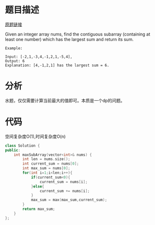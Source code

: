 # 题目描述

[原题链接](https://leetcode.com/problems/maximum-subarray/)

Given an integer array nums, find the contiguous subarray (containing at least one number) which has the largest sum and return its sum.

```
Example:

Input: [-2,1,-3,4,-1,2,1,-5,4],
Output: 6
Explanation: [4,-1,2,1] has the largest sum = 6.
```

<!--more-->

# 分析
水题，仅仅需要计算当前最大的值即可。本质是一个dp的问题。

# 代码
空间复杂度O(1),时间复杂度O(n)
```C++
class Solution {
public:
    int maxSubArray(vector<int>& nums) {
        int len = nums.size();
        int current_sum = nums[0];
        int max_sum = nums[0];
        for(int i=1;i<len;i++){
            if(current_sum<0){
                current_sum = nums[i];
            }else{
                current_sum += nums[i];
            }
            max_sum = max(max_sum,current_sum);
        }
        return max_sum;
    }
};
```
